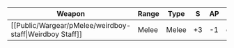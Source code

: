 | Weapon                             | Range | Type  | S   | AP  | D   | Abilities |
| ---------------------------------- | ----- | ----- | --- | --- | --- | --------- |
| [[Public/Wargear/pMelee/weirdboy-staff\|Weirdboy Staff]] | Melee | Melee | +3  | -1  | d3  | -         |
